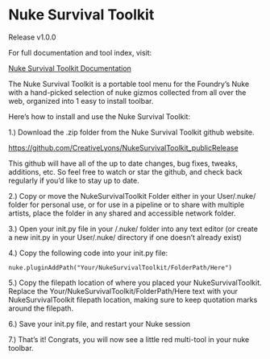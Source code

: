 # Nuke Survival Toolkit
Release v1.0.0

For full documentation and tool index, visit:

[Nuke Survival Toolkit Documentation](https://docs.google.com/document/d/1s9KoiO7MpaLZfKsgIhVnzzpSrdVpTuUhpf-DaOWHWq0/edit?usp=sharing)

The Nuke Survival Toolkit is a portable tool menu for the Foundry’s Nuke with a hand-picked selection of nuke gizmos collected from all over the web, organized into 1 easy to install toolbar.

Here’s how to install and use the Nuke Survival Toolkit: 

1.) Download the .zip folder from the Nuke Survival Toolkit github website.  

https://github.com/CreativeLyons/NukeSurvivalToolkit_publicRelease

This github will have all of the up to date changes, bug fixes, tweaks, additions, etc. So feel free to watch or star the github, and check back regularly if you’d like to stay up to date.

2.) Copy or move the NukeSurvivalToolkit Folder either in your User/.nuke/ folder for personal use, or for use in a pipeline or to share with multiple artists, place the folder in any shared and accessible network folder.

3.) Open your init.py file in your /.nuke/ folder into any text editor (or create a new init.py in your User/.nuke/ directory if one doesn’t already exist)

4.) Copy the following code into your init.py file:
```
nuke.pluginAddPath("Your/NukeSurvivalToolkit/FolderPath/Here")
```
5.) Copy the filepath location of where you placed your NukeSurvivalToolkit.  Replace the
Your/NukeSurvivalToolkit/FolderPath/Here text with your NukeSurvivalToolkit filepath location, making sure to keep quotation marks around the filepath.

6.) Save your init.py file, and restart your Nuke session

7.) That’s it! Congrats, you will now see a little red multi-tool in your nuke toolbar.    
